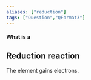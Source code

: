 ```yaml
---
aliases: ["reduction"]
tags: ["Question","QFormat3"]
---
```


#### What is a
## Reduction reaction
The element gains electrons.